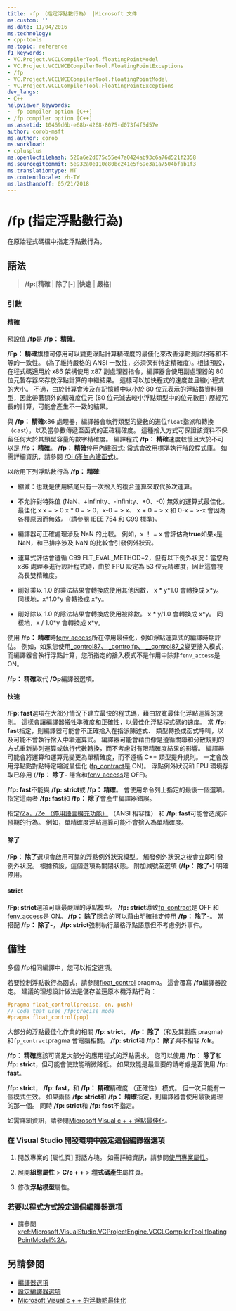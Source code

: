 ```yaml
---
title: -fp （指定浮點數行為） |Microsoft 文件
ms.custom: ''
ms.date: 11/04/2016
ms.technology:
- cpp-tools
ms.topic: reference
f1_keywords:
- VC.Project.VCCLCompilerTool.floatingPointModel
- VC.Project.VCCLWCECompilerTool.FloatingPointExceptions
- /fp
- VC.Project.VCCLWCECompilerTool.floatingPointModel
- VC.Project.VCCLCompilerTool.FloatingPointExceptions
dev_langs:
- C++
helpviewer_keywords:
- -fp compiler option [C++]
- /fp compiler option [C++]
ms.assetid: 10469d6b-e68b-4268-8075-d073f4f5d57e
author: corob-msft
ms.author: corob
ms.workload:
- cplusplus
ms.openlocfilehash: 520a6e2d675c55e47a0424ab93c6a76d521f2358
ms.sourcegitcommit: 5e932a0e110e80bc241e5f69e3a1a7504bfab1f3
ms.translationtype: MT
ms.contentlocale: zh-TW
ms.lasthandoff: 05/21/2018
---
```

# <a name="fp-specify-floating-point-behavior"></a>/fp (指定浮點數行為)

在原始程式碼檔中指定浮點數行為。

## <a name="syntax"></a>語法

> **/fp:**[**精確** | **除了**[**-**] |**快速** | **嚴格**]

### <a name="arguments"></a>引數

#### <a name="precise"></a>精確

預設值 **/fp**是 **/fp： 精確**。

**/Fp： 精確**旗標可停用可以變更浮點計算精確度的最佳化來改善浮點測試相等和不等的一致性。 (為了維持嚴格的 ANSI 一致性，必須保有特定精確度)。根據預設，在程式碼適用於 x86 架構使用 x87 副處理器指令，編譯器會使用副處理器的 80 位元暫存器來存放浮點計算的中繼結果。 這樣可以加快程式的速度並且縮小程式的大小。 不過，由於計算會涉及在記憶體中以小於 80 位元表示的浮點數資料類型，因此帶著額外的精確度位元 (80 位元減去較小浮點類型中的位元數目) 歷經冗長的計算，可能會產生不一致的結果。

與 **/fp： 精確**x86 處理器，編譯器會執行類型的變數的進位`float`指派和轉換 （cast），以及當參數傳遞至函式的正確精確度。 這種捨入方式可保證該資料不保留任何大於其類型容量的數字精確度。 編譯程式 **/fp： 精確**速度較慢且大於不可以是 **/fp： 精確**。 **/fp： 精確**停用內建函式; 常式會改用標準執行階段程式庫。 如需詳細資訊，請參閱 [/Oi (產生內建函式)](../../build/reference/oi-generate-intrinsic-functions.md)。

以啟用下列浮點數行為 **/fp： 精確**:

- 縮減：也就是使用結尾只有一次捨入的複合運算來取代多次運算。

- 不允許對特殊值 (NaN、+infinity、-infinity、+0、-0) 無效的運算式最佳化。 最佳化 x x = > 0 x * 0 = > 0，x-0 = > x、 x + 0 = > x 和 0-x = >-x 會因為各種原因而無效。 (請參閱 IEEE 754 和 C99 標準)。

- 編譯器可正確處理涉及 NaN 的比較。 例如，x ！ = x 會評估為**true**如果`x`是 NaN，和已排序涉及 NaN 的比較會引發例外狀況。

- 運算式評估會遵循 C99 FLT_EVAL_METHOD=2，但有以下例外狀況：當您為 x86 處理器進行設計程式時，由於 FPU 設定為 53 位元精確度，因此這會視為長雙精確度。

- 剛好乘以 1.0 的乘法結果會轉換成使用其他因數， x * y\*1.0 會轉換成 x\*y。 同樣地，x\*1.0\*y 會轉換成 x\*y。

- 剛好除以 1.0 的除法結果會轉換成使用被除數。 x * y/1.0 會轉換成 x\*y。 同樣地，x / 1.0\*y 會轉換成 x\*y。

使用 **/fp： 精確**時[fenv_access](../../preprocessor/fenv-access.md)所在停用最佳化，例如浮點運算式的編譯時期評估。 例如，如果您使用[_control87、 _controlfp、 \__control87_2](../../c-runtime-library/reference/control87-controlfp-control87-2.md)變更捨入模式，而編譯器會執行浮點計算，您所指定的捨入模式不是作用中除非`fenv_access`是 ON。

**/fp： 精確**取代 **/Op**編譯器選項。

#### <a name="fast"></a>快速

**/Fp: fast**選項在大部分情況下建立最快的程式碼，藉由放寬最佳化浮點運算的規則。 這樣會讓編譯器犧牲準確度和正確性，以最佳化浮點程式碼的速度。 當 **/fp: fast**指定，則編譯器可能會不正確捨入在指派陳述式、 類型轉換或函式呼叫，以及可能不會執行捨入中繼運算式。 編譯器可能會藉由像是遵循關聯和分散規則的方式重新排列運算或執行代數轉換，而不考慮對有限精確度結果的影響。 編譯器可能會將運算和運算元變更為單精確度，而不遵循 C++ 類型提升規則。 一定會啟用浮點點對點特定縮減最佳化 ([fp_contract](../../preprocessor/fp-contract.md)是 ON)。 浮點例外狀況和 FPU 環境存取已停用 (**/fp： 除了-** 隱含和[fenv_access](../../preprocessor/fenv-access.md)是 OFF)。

**/fp: fast**不能與 **/fp: strict**或 **/fp： 精確**。 會使用命令列上指定的最後一個選項。 指定這兩者 **/fp: fast**和 **/fp： 除了**會產生編譯器錯誤。

指定[/Za，/Ze （停用語言擴充功能）](../../build/reference/za-ze-disable-language-extensions.md) （ANSI 相容性） 和 **/fp: fast**可能會造成非預期的行為。 例如，單精確度浮點運算可能不會捨入為單精確度。

#### <a name="except"></a>除了

**/Fp： 除了**選項會啟用可靠的浮點例外狀況模型。 觸發例外狀況之後會立即引發例外狀況。 根據預設，這個選項為關閉狀態。 附加減號至選項 (**/fp： 除了-**) 明確停用。

#### <a name="strict"></a>strict

**/Fp: strict**選項可讓最嚴謹的浮點模型。 **/fp: strict**導致[fp_contract](../../preprocessor/fp-contract.md)是 OFF 和[fenv_access](../../preprocessor/fenv-access.md)是 ON。 **/fp： 除了**隱含的可以藉由明確指定停用 **/fp： 除了-**。 當搭配 **/fp： 除了-**， **/fp: strict**強制執行嚴格浮點語意但不考慮例外事件。

## <a name="remarks"></a>備註

多個 **/fp**相同編譯中，您可以指定選項。

若要控制浮點數行為函式，請參閱[float_control](../../preprocessor/float-control.md) pragma。 這會覆寫 **/fp**編譯器設定。 建議的理想設計做法是儲存並還原本機浮點行為：

```cpp
#pragma float_control(precise, on, push)
// Code that uses /fp:precise mode
#pragma float_control(pop)
```

大部分的浮點最佳化作業的相關 **/fp: strict**， **/fp： 除了**（和及其對應 pragma） 和`fp_contract`pragma 會電腦相關。 **/fp: strict**和 **/fp： 除了**與不相容 **/clr**。

**/fp： 精確**應該可滿足大部分的應用程式的浮點需求。 您可以使用 **/fp： 除了**和 **/fp: strict**，但可能會使效能稍微降低。 如果效能是最重要的請考慮是否使用 **/fp: fast**。

**/fp: strict**， **/fp: fast**，和 **/fp： 精確**精確度 （正確性） 模式。 但一次只能有一個模式生效。 如果兩個 **/fp: strict**和 **/fp： 精確**指定，則編譯器會使用最後處理的那一個。 同時 **/fp: strict**和 **/fp: fast**不指定。

如需詳細資訊，請參閱[Microsoft Visual c + + 浮點最佳化](floating-point-optimization.md)。

### <a name="to-set-this-compiler-option-in-the-visual-studio-development-environment"></a>在 Visual Studio 開發環境中設定這個編譯器選項

1. 開啟專案的 [屬性頁]  對話方塊。 如需詳細資訊，請參閱[使用專案屬性](../../ide/working-with-project-properties.md)。

1. 展開**組態屬性** > **C/c + +** > **程式碼產生**屬性頁。

1. 修改**浮點模型**屬性。

### <a name="to-set-this-compiler-option-programmatically"></a>若要以程式方式設定這個編譯器選項

- 請參閱 <xref:Microsoft.VisualStudio.VCProjectEngine.VCCLCompilerTool.floatingPointModel%2A>。

## <a name="see-also"></a>另請參閱

- [編譯器選項](compiler-options.md)
- [設定編譯器選項](setting-compiler-options.md)
- [Microsoft Visual c + + 的浮動點最佳化](floating-point-optimization.md)